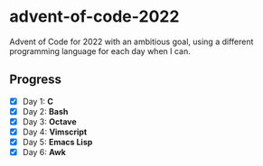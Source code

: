 # advent-of-code-2022

Advent of Code for 2022 with an ambitious goal, using a different programming language for each day when I can.

## Progress
- [X] Day 1: **C**
- [X] Day 2: **Bash**
- [X] Day 3: **Octave**
- [X] Day 4: **Vimscript**
- [X] Day 5: **Emacs Lisp**
- [X] Day 6: **Awk**
